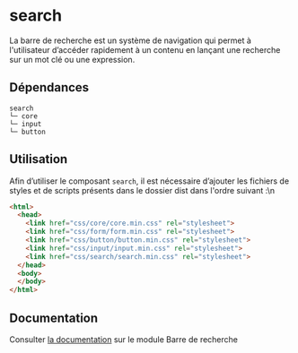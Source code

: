 # search

La barre de recherche est un système de navigation qui permet à l'utilisateur d’accéder rapidement à un contenu en lançant une recherche sur un mot clé ou une expression.

## Dépendances
```shell
search
└─ core
└─ input
└─ button
```

## Utilisation
Afin d’utiliser le composant `search`, il est nécessaire d’ajouter les fichiers de styles et de scripts présents dans le dossier dist dans l'ordre suivant :\n
```html
<html>
  <head>
    <link href="css/core/core.min.css" rel="stylesheet">
    <link href="css/form/form.min.css" rel="stylesheet">
    <link href="css/button/button.min.css" rel="stylesheet">
    <link href="css/input/input.min.css" rel="stylesheet">
    <link href="css/search/search.min.css" rel="stylesheet">
  </head>
  <body>
  </body>
</html>
```

## Documentation

Consulter [la documentation](https://gouvfr.atlassian.net/wiki/spaces/DB/pages/217186376/Barre+de+recherche+-+Search+bar) sur le module Barre de recherche
